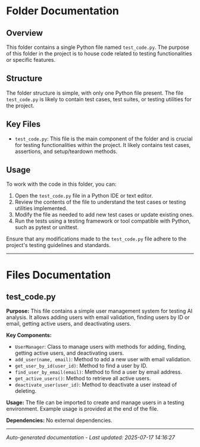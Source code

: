 # Folder Documentation

## Overview
This folder contains a single Python file named `test_code.py`. The purpose of this folder in the project is to house code related to testing functionalities or specific features.

## Structure
The folder structure is simple, with only one Python file present. The file `test_code.py` is likely to contain test cases, test suites, or testing utilities for the project.

## Key Files
- `test_code.py`: This file is the main component of the folder and is crucial for testing functionalities within the project. It likely contains test cases, assertions, and setup/teardown methods.

## Usage
To work with the code in this folder, you can:
1. Open the `test_code.py` file in a Python IDE or text editor.
2. Review the contents of the file to understand the test cases or testing utilities implemented.
3. Modify the file as needed to add new test cases or update existing ones.
4. Run the tests using a testing framework or tool compatible with Python, such as pytest or unittest.

Ensure that any modifications made to the `test_code.py` file adhere to the project's testing guidelines and standards.

---

# Files Documentation

## test_code.py

**Purpose:** This file contains a simple user management system for testing AI analysis. It allows adding users with email validation, finding users by ID or email, getting active users, and deactivating users.

**Key Components:**
- `UserManager`: Class to manage users with methods for adding, finding, getting active users, and deactivating users.
- `add_user(name, email)`: Method to add a new user with email validation.
- `get_user_by_id(user_id)`: Method to find a user by ID.
- `find_user_by_email(email)`: Method to find a user by email address.
- `get_active_users()`: Method to retrieve all active users.
- `deactivate_user(user_id)`: Method to deactivate a user instead of deleting.

**Usage:** The file can be imported to create and manage users in a testing environment. Example usage is provided at the end of the file.

**Dependencies:** No external dependencies.

---
*Auto-generated documentation - Last updated: 2025-07-17 14:16:27*

